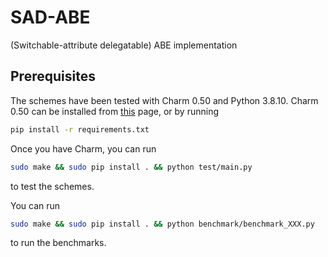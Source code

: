 # SAD-ABE
(Switchable-attribute delegatable) ABE implementation

## Prerequisites

The schemes have been tested with Charm 0.50 and Python 3.8.10.
Charm 0.50 can be installed from [this](https://github.com/JHUISI/charm.git) page, or by running
```sh
pip install -r requirements.txt
```
Once you have Charm, you can run
```sh
sudo make && sudo pip install . && python test/main.py
```
to test the schemes. 

You can run 
```sh
sudo make && sudo pip install . && python benchmark/benchmark_XXX.py
```
to run the benchmarks.
